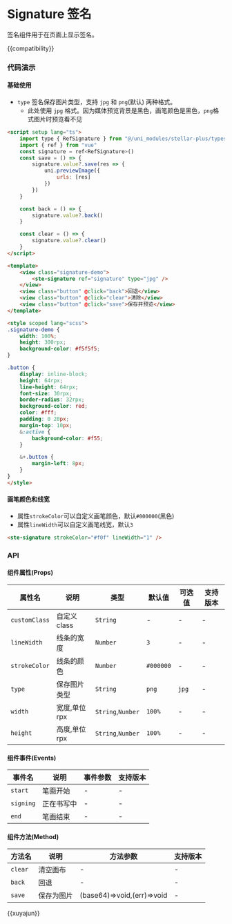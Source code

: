 # Signature 签名

签名组件用于在页面上显示签名。

{{compatibility}}

### 代码演示
#### 基础使用
- `type` 签名保存图片类型，支持 `jpg` 和 `png`(默认) 两种格式。
	- 此处使用 `jpg` 格式。因为媒体预览背景是黑色，画笔颜色是黑色，`png`格式图片时预览看不见
```html
<script setup lang="ts">
	import type { RefSignature } from "@/uni_modules/stellar-plus/types/components";
	import { ref } from "vue"
	const signature = ref<RefSignature>()
	const save = () => {
		signature.value?.save(res => {
			uni.previewImage({
				urls: [res]
			})
		})
	}

	const back = () => {
		signature.value?.back()
	}

	const clear = () => {
		signature.value?.clear()
	}
</script>

<template>
	<view class="signature-demo">
		<ste-signature ref="signature" type="jpg" />
	</view>
	<view class="button" @click="back">回退</view>
	<view class="button" @click="clear">清除</view>
	<view class="button" @click="save">保存并预览</view>
</template>

<style scoped lang="scss">
.signature-demo {
	width: 100%;
	height: 300rpx;
	background-color: #f5f5f5;
}

.button {
	display: inline-block;
	height: 64rpx;
	line-height: 64rpx;
	font-size: 30rpx;
	border-radius: 32rpx;
	background-color: red;
	color: #fff;
	padding: 0 20px;
	margin-top: 10px;
	&:active {
		background-color: #f55;
	}

	&+.button {
		margin-left: 8px;
	}
}
</style>
```

#### 画笔颜色和线宽
- 属性`strokeColor`可以自定义画笔颜色，默认`#000000`(黑色)
- 属性`lineWidth`可以自定义画笔线宽，默认`3`
```html
<ste-signature strokeColor="#f0f" lineWidth="1" />
```

### API
#### 组件属性(Props)

| 属性名				| 说明					| 类型								| 默认值			| 可选值	| 支持版本	|
| ---						| ---					| ---								| ---				| ---		| ---			|
| `customClass`	| 自定义 class	| `String`					| -					| -			| -				|
| `lineWidth`		| 线条的宽度		| `Number`					| `3`				| -			| -				|
| `strokeColor`	| 线条的颜色		| `Number`					| `#000000`	| -			| -				|
| `type`				| 保存图片类型	| `String`					| `png`			| `jpg`	| -				|
| `width`				| 宽度,单位rpx	| `String`,`Number`	| `100%`		| -			| -				|
| `height`			| 高度,单位rpx	| `String`,`Number`	| `100%`		| -			| -				|

#### 组件事件(Events)

|事件名		|说明					|事件参数	|支持版本	|
|---			|---					|---			|---			|
|`start`	| 笔画开始			| -				|-				|
|`signing`| 正在书写中		| -				|-				|
|`end`		| 笔画结束			|-				|-				|

#### 组件方法(Method)

|方法名	| 说明				|方法参数										|支持版本	|
|---		|---				|---												|---			|
|`clear`| 清空画布		|-													|-				|
|`back`	| 回退				|-													|-				|
|`save`	| 保存为图片	|(base64)=>void,(err)=>void	|-				|

{{xuyajun}}
